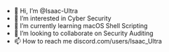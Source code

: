 - 👋 Hi, I’m @Isaac-Ultra
- 👀 I’m interested in Cyber Security
- 🌱 I’m currently learning macOS Shell Scripting
- 💞️ I’m looking to collaborate on Security Auditing
- 📫 How to reach me discord.com/users/Isaac_Ultra

<!---
Isaac-Ultra/Isaac-Ultra is a ✨ special ✨ repository because its `README.md` (this file) appears on your GitHub profile.
You can click the Preview link to take a look at your changes.
--->
